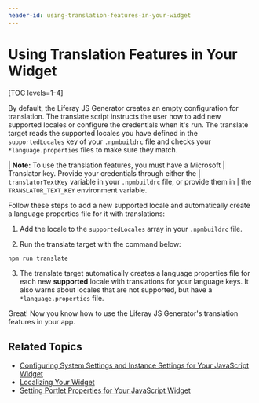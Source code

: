 ```yaml
---
header-id: using-translation-features-in-your-widget
---
```


# Using Translation Features in Your Widget

[TOC levels=1-4]

By default, the Liferay JS Generator creates an empty configuration for 
translation. The translate script instructs the user how to add new supported 
locales or configure the credentials when it's run. The translate target reads 
the supported locales you have defined in the `supportedLocales` key of your 
`.npmbuildrc` file and checks your `*language.properties` files to make sure 
they match. 

| **Note:** To use the translation features, you must have a Microsoft 
| Translator key. Provide your credentials through either the 
| `translatorTextKey` variable in your `.npmbuildrc` file, or provide them in 
| the `TRANSLATOR_TEXT_KEY` environment variable. 

Follow these steps to add a new supported locale and automatically create 
a language properties file for it with translations:

1.  Add the locale to the `supportedLocales` array in your `.npmbuildrc` file. 

2.  Run the translate target with the command below:

```bash
npm run translate
```

3.  The translate target automatically creates a language properties file for 
    each new **supported** locale with translations for your language keys. It 
    also warns about locales that are not supported, but have a 
    `*language.properties` file.
 
Great! Now you know how to use the Liferay JS Generator's translation features 
in your app. 

## Related Topics

- [Configuring System Settings and Instance Settings for Your JavaScript Widget](/docs/7-2/frameworks/-/knowledge_base/f/configuring-system-settings-and-instance-settings-for-your-js-widget)
- [Localizing Your Widget](/docs/7-2/frameworks/-/knowledge_base/f/localizing-your-widget)
- [Setting Portlet Properties for Your JavaScript Widget](/docs/7-2/frameworks/-/knowledge_base/f/setting-portlet-properties-for-your-javascript-widget)
